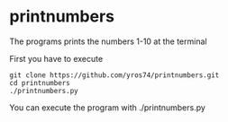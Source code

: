 # printnumbers
The programs prints the numbers 1-10 at the terminal

First you have to execute
```
git clone https://github.com/yros74/printnumbers.git
cd printnumbers
./printnumbers.py
```
You can execute the program with ./printnumbers.py

